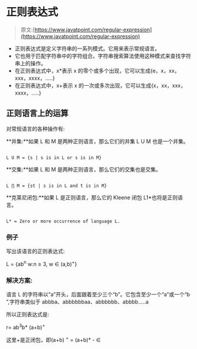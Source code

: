 # 正则表达式

> 原文:[https://www.javatpoint.com/regular-expression](https://www.javatpoint.com/regular-expression)

*   正则表达式是定义字符串的一系列模式。它用来表示常规语言。
*   它也用于匹配字符串中的字符组合。字符串搜索算法使用这种模式来查找字符串上的操作。
*   在正则表达式中，x*表示 x 的零个或多个出现，它可以生成{e，x，xx，xxx，xxxx，.....}
*   在正则表达式中，x+表示 x 的一次或多次出现，它可以生成{x，xx，xxx，xxxx，.....}

## 正则语言上的运算

对常规语言的各种操作有:

**并集:**如果 L 和 M 是两种正则语言，那么它们的并集 L U M 也是一个并集。

```

L U M = {s | s is in L or s is in M}

```

**交集:**如果 L 和 M 是两种正则语言，那么它们的交集也是交集。

```

L ⋂ M = {st | s is in L and t is in M}

```

**克莱尼闭包:**如果 L 是正则语言，那么它的 Kleene 闭包 L1*也将是正则语言。

```

L* = Zero or more occurrence of language L.

```

### 例子

写出该语言的正则表达式:

L = {ab<sup>n</sup> w:n ≥ 3, w ∈ (a,b)<sup>+</sup>}

### 解决方案:

语言 L 的字符串以“a”开头，后面跟着至少三个“b”。它包含至少一个“a”或一个“b ”,字符串类似于 abbba、abbbbbbaa、abbbbbb、abbbb.....a

所以正则表达式是:

r= ab<sup>3</sup>b* (a+b)<sup>+</sup>

这里+是正闭包，即(a+b) <sup>+</sup> = (a+b)* - ∈